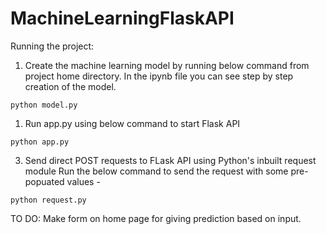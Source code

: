 # MachineLearningFlaskAPI

Running the project:

1. Create the machine learning model by running below command from project home directory. 
   In the ipynb file you can see step by step creation of the model.

```
python model.py
```

1. Run app.py using below command to start Flask API
```
python app.py
```

3. Send direct POST requests to FLask API using Python's inbuilt request module
Run the below command to send the request with some pre-popuated values -
```
python request.py
```

TO DO: Make form on home page for giving prediction based on input.